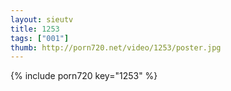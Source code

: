 ```yaml
--- 
layout: sieutv
title: 1253
tags: ["001"]
thumb: http://porn720.net/video/1253/poster.jpg
---
```

{% include porn720 key="1253" %} 
